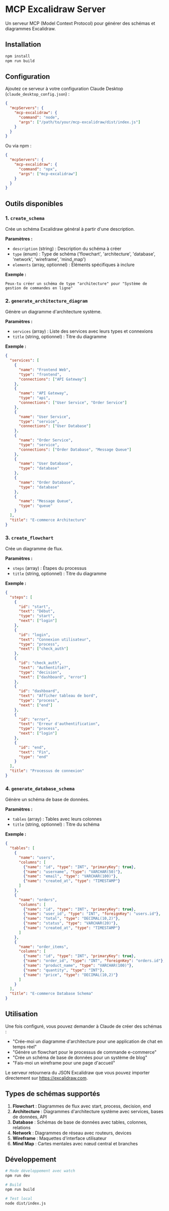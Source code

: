 # MCP Excalidraw Server

Un serveur MCP (Model Context Protocol) pour générer des schémas et diagrammes Excalidraw.

## Installation

```bash
npm install
npm run build
```

## Configuration

Ajoutez ce serveur à votre configuration Claude Desktop (`claude_desktop_config.json`) :

```json
{
  "mcpServers": {
    "mcp-excalidraw": {
      "command": "node",
      "args": ["/path/to/your/mcp-excalidraw/dist/index.js"]
    }
  }
}
```

Ou via npm :

```json
{
  "mcpServers": {
    "mcp-excalidraw": {
      "command": "npx",
      "args": ["mcp-excalidraw"]
    }
  }
}
```

## Outils disponibles

### 1. `create_schema`
Crée un schéma Excalidraw général à partir d'une description.

**Paramètres :**
- `description` (string) : Description du schéma à créer
- `type` (enum) : Type de schéma ('flowchart', 'architecture', 'database', 'network', 'wireframe', 'mind_map')
- `elements` (array, optionnel) : Éléments spécifiques à inclure

**Exemple :**
```
Peux-tu créer un schéma de type "architecture" pour "Système de gestion de commandes en ligne"
```

### 2. `generate_architecture_diagram`
Génère un diagramme d'architecture système.

**Paramètres :**
- `services` (array) : Liste des services avec leurs types et connexions
- `title` (string, optionnel) : Titre du diagramme

**Exemple :**
```json
{
  "services": [
    {
      "name": "Frontend Web",
      "type": "frontend",
      "connections": ["API Gateway"]
    },
    {
      "name": "API Gateway", 
      "type": "api",
      "connections": ["User Service", "Order Service"]
    },
    {
      "name": "User Service",
      "type": "service", 
      "connections": ["User Database"]
    },
    {
      "name": "Order Service",
      "type": "service",
      "connections": ["Order Database", "Message Queue"]
    },
    {
      "name": "User Database",
      "type": "database"
    },
    {
      "name": "Order Database", 
      "type": "database"
    },
    {
      "name": "Message Queue",
      "type": "queue"
    }
  ],
  "title": "E-commerce Architecture"
}
```

### 3. `create_flowchart`
Crée un diagramme de flux.

**Paramètres :**
- `steps` (array) : Étapes du processus
- `title` (string, optionnel) : Titre du diagramme

**Exemple :**
```json
{
  "steps": [
    {
      "id": "start",
      "text": "Début",
      "type": "start",
      "next": ["login"]
    },
    {
      "id": "login", 
      "text": "Connexion utilisateur",
      "type": "process",
      "next": ["check_auth"]
    },
    {
      "id": "check_auth",
      "text": "Authentifié?",
      "type": "decision", 
      "next": ["dashboard", "error"]
    },
    {
      "id": "dashboard",
      "text": "Afficher tableau de bord",
      "type": "process",
      "next": ["end"]
    },
    {
      "id": "error",
      "text": "Erreur d'authentification",
      "type": "process",
      "next": ["login"]
    },
    {
      "id": "end",
      "text": "Fin",
      "type": "end"
    }
  ],
  "title": "Processus de connexion"
}
```

### 4. `generate_database_schema`
Génère un schéma de base de données.

**Paramètres :**
- `tables` (array) : Tables avec leurs colonnes
- `title` (string, optionnel) : Titre du schéma

**Exemple :**
```json
{
  "tables": [
    {
      "name": "users",
      "columns": [
        {"name": "id", "type": "INT", "primaryKey": true},
        {"name": "username", "type": "VARCHAR(50)"},
        {"name": "email", "type": "VARCHAR(100)"},
        {"name": "created_at", "type": "TIMESTAMP"}
      ]
    },
    {
      "name": "orders",
      "columns": [
        {"name": "id", "type": "INT", "primaryKey": true},
        {"name": "user_id", "type": "INT", "foreignKey": "users.id"},
        {"name": "total", "type": "DECIMAL(10,2)"},
        {"name": "status", "type": "VARCHAR(20)"},
        {"name": "created_at", "type": "TIMESTAMP"}
      ]
    },
    {
      "name": "order_items",
      "columns": [
        {"name": "id", "type": "INT", "primaryKey": true},
        {"name": "order_id", "type": "INT", "foreignKey": "orders.id"},
        {"name": "product_name", "type": "VARCHAR(100)"},
        {"name": "quantity", "type": "INT"},
        {"name": "price", "type": "DECIMAL(10,2)"}
      ]
    }
  ],
  "title": "E-commerce Database Schema"
}
```

## Utilisation

Une fois configuré, vous pouvez demander à Claude de créer des schémas :

- "Crée-moi un diagramme d'architecture pour une application de chat en temps réel"
- "Génère un flowchart pour le processus de commande e-commerce"
- "Crée un schéma de base de données pour un système de blog"
- "Fais-moi un wireframe pour une page d'accueil"

Le serveur retournera du JSON Excalidraw que vous pouvez importer directement sur https://excalidraw.com.

## Types de schémas supportés

1. **Flowchart** : Diagrammes de flux avec start, process, decision, end
2. **Architecture** : Diagrammes d'architecture système avec services, bases de données, API
3. **Database** : Schémas de base de données avec tables, colonnes, relations
4. **Network** : Diagrammes de réseau avec routeurs, devices
5. **Wireframe** : Maquettes d'interface utilisateur
6. **Mind Map** : Cartes mentales avec nœud central et branches

## Développement

```bash
# Mode développement avec watch
npm run dev

# Build
npm run build

# Test local
node dist/index.js
```
